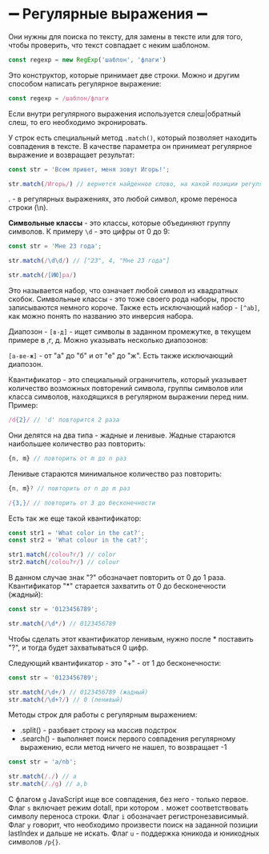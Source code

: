 # ➖ Регулярные выражения ➖

Они нужны для поиска по тексту, для замены в тексте или для того, чтобы проверить, что текст совпадает с неким шаблоном. 
```javascript
const regexp = new RegExp('шаблон', 'флаги')
```
Это конструктор, которые принимает две строки. Можно и другим способом написать регулярное выражение:
```javascript
const regexp = /шаблон/флаги
```
Если внутри регулярного выражения используется слеш|обратный слеш, то его необходимо экронировать. 

У строк есть специальный метод `.match()`, который позволяет находить совпадения в тексте. В качестве параметра он принимеат регулярное выражение и возвращает результат:
```javascript
const str = 'Всем привет, меня зовут Игорь!';

str.match(/Игорь/) // вернется найденное слово, на какой позиции регулярное выражение его нашло и весь текст
```
. - в регулярных выражениях, это любой символ, кроме переноса строки (\n).

**Символьные классы** - это классы, которые объединяют группу символов. К примеру `\d` - это цифры от 0 до 9:
```javascript
const str = 'Мне 23 года';

str.match(/\d\d/) // ["23", 4, "Мне 23 года"]
```

```javascript
str.match(/[ИЮ]ра/)
```
Это называется набор, что означает любой символ из квадратных скобок. Символьные классы - это тоже своего рода наборы, просто записываются немного короче.
Также есть исключающий набор - `[^ab]`, как можно понять по названию это инверсия набора.

Диапозон - `[в-д]` - ищет символы в заданном промежутке, в текущем примере в ,г, д. Можно указывать несколько диапозонов:

`[а-ве-ж]` - от "а" до "б" и от "е" до "ж". Есть также исключающий диапозон. 

Квантификатор - это специальный ограничитель, который указывает количество возможных повторений символа, группы символов или класса символов, находящихся в регулярном выражении перед ним. Пример: 
```javascript
/d{2}/ // 'd' повторится 2 раза
```

Они делятся на два типа - жадные и ленивые. Жадные стараются наибольшее количество раз повторить: 
```javascript
{n, m} // повторить от m до n раз
```

Ленивые стараются минимальное количество раз повторить:
```javascript
{n, m}? // повторить от n до m раз
```
```javascript
/{3,}/ // повторить от 3 до бесконечности
```
Есть так же еще такой квантификатор:
```javascript
const str1 = 'What color in the cat?';
const str2 = 'What colour in the cat?';

str1.match(/colou?r/) // color
str2.match(/colou?r/) // colour
```
В данном случае знак "?" обозначает повторить от 0 до 1 раза. Квантификатор "*" старается захватить от 0 до бесконечности (жадный):
```javascript
const str = '0123456789';

str.match(/\d*/) // 0123456789
```
Чтобы сделать этот квантификатор ленивым, нужно после * поставить "?", и тогда будет захватываться 0 цифр.

Следующий квантификатор - это "+" - от 1 до бесконечности:
```javascript
const str = '0123456789';

str.match(/\d+/) // 0123456789 (жадный)
str.match(/\d+?/) // 0 (ленивый)
```

Методы строк для работы с регулярным выражением:
- .split() - разбвает строку на массив подстрок
- .search() - выполняет поиск первого совпадения регулярному выражению, если метод ничего не нашел, то возвращает -1

```javascript
const str = 'a/nb';

str.match(/./) // a
str.match(/./g) // a,b 
```
С флагом `g` JavaScript ище все совпадения, без него - только первое. Флаг `s` включает режим dotall, при котором `.` может соответствовать символу переноса строки. Флаг `i` обозначает регистронезависимый. Флаг `y` говорит, что необходимо произвести поиск на заданной позиции lastIndex и дальше не искать. Флаг `u` - поддержка юникода и юникодных символов `/p{}`.
